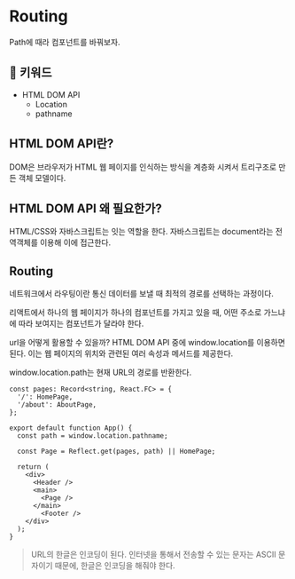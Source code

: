 # Routing

Path에 때라 컴포넌트를 바꿔보자.

## :whale2: 키워드

* HTML DOM API
  * Location
  * pathname

## HTML DOM API란?

DOM은 브라우저가 HTML 웹 페이지를 인식하는 방식을 계층화 시켜서 트리구조로 만든 객체 모델이다.

## HTML DOM API 왜 필요한가?

HTML/CSS와 자바스크립트는 잇는 역할을 한다. 자바스크립트는 document라는 전역객체를 이용해 이에 접근한다.

## Routing

네트워크에서 라우팅이란 통신 데이터를 보낼 때 최적의 경로를 선택하는 과정이다.

리액트에서 하나의 웹 페이지가 하나의 컴포넌트를 가지고 있을 때, 어떤 주소로 가느냐에 따라 보여지는 컴포넌트가 달라야 한다.

url을 어떻게 활용할 수 있을까? HTML DOM API 중에 window.location를
이용하면 된다. 이는 웹 페이지의 위치와 관련된 여러 속성과 메서드를 제공한다.

window.location.path는 현재 URL의 경로를 반환한다.

```tsx
const pages: Record<string, React.FC> = {
  '/': HomePage,
  '/about': AboutPage,
};

export default function App() {
  const path = window.location.pathname;

  const Page = Reflect.get(pages, path) || HomePage;

  return (
    <div>
      <Header />
      <main>
        <Page />
      </main>
        <Footer />
    </div>
  );
}
```

> URL의 한글은 인코딩이 된다.
> 인터넷을 통해서 전송할 수 있는 문자는 ASCII 문자이기 때문에, 한글은 인코딩을
> 해줘야 한다.